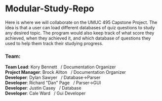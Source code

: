  # Modular-Study-Repo
Here is where we will collaborate on the UMUC 495 Capstone Project. The idea is that a user can load different databases of quiz questions to study any desired topic. The program would also keep track of what score they achieved, when they achieved it, and which database of questions they used to help them track their studying progress.


### Team:  
__Team Lead__: Kory Bennett   / Documentation Organizer     
__Project Manager__: Brock Allton   / Documentation Organizer       
__Developer__: Dylan Sawyer   / Database->Parser  
__Developer__: Richard "Dan" Page   / Parser->GUI  
__Developer__: Justin Casey   / Database   
__Developer__: Cale Ward   / Gui Developer 

